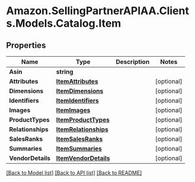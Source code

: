 # Amazon.SellingPartnerAPIAA.Clients.Models.Catalog.Item
## Properties

Name | Type | Description | Notes
------------ | ------------- | ------------- | -------------
**Asin** | **string** |  | 
**Attributes** | [**ItemAttributes**](ItemAttributes.md) |  | [optional] 
**Dimensions** | [**ItemDimensions**](ItemDimensions.md) |  | [optional] 
**Identifiers** | [**ItemIdentifiers**](ItemIdentifiers.md) |  | [optional] 
**Images** | [**ItemImages**](ItemImages.md) |  | [optional] 
**ProductTypes** | [**ItemProductTypes**](ItemProductTypes.md) |  | [optional] 
**Relationships** | [**ItemRelationships**](ItemRelationships.md) |  | [optional] 
**SalesRanks** | [**ItemSalesRanks**](ItemSalesRanks.md) |  | [optional] 
**Summaries** | [**ItemSummaries**](ItemSummaries.md) |  | [optional] 
**VendorDetails** | [**ItemVendorDetails**](ItemVendorDetails.md) |  | [optional] 

[[Back to Model list]](../README.md#documentation-for-models) [[Back to API list]](../README.md#documentation-for-api-endpoints) [[Back to README]](../README.md)


